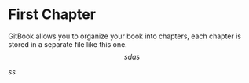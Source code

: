 # First Chapter

GitBook allows you to organize your book into chapters, each chapter is stored in a separate file like this one.
$$sdas$$

$ss$